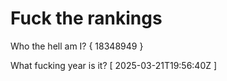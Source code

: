 # Fuck the rankings

Who the hell am I?
{ 18348949 }

What fucking year is it?
[ 2025-03-21T19:56:40Z ]
